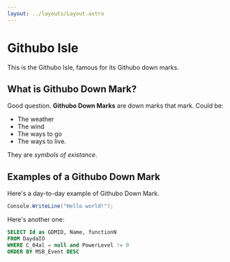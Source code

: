 ```yaml
---
layout: ../layouts/Layout.astro
---
```


# Githubo Isle
This is the Githubo Isle, famous for its Githubo down marks.

## What is Githubo Down Mark?
Good question. **Githubo Down Marks** are down marks that mark. Could be:
- The weather
- The wind
- The ways to go
- The ways to live.

They are _symbols of existance_.

## Examples of a Githubo Down Mark
Here's a day-to-day example of Githubo Down Mark.

``` csharp
Console.WriteLine("Hello world!");
```
Here's another one:

``` sql
SELECT Id as GDMID, Name, functionN 
FROM DaydaIO
WHERE C_04al = null and PowerLevel != 0
ORDER BY MSB_Event DESC
```



